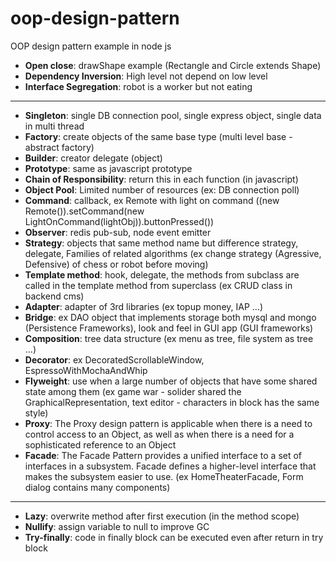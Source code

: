 # oop-design-pattern
OOP design pattern example in node js

- **Open close**: drawShape example (Rectangle and Circle extends Shape)
- **Dependency Inversion**: High level not depend on low level
- **Interface Segregation**: robot is a worker but not eating

---

- **Singleton**: single DB connection pool, single express object, single data in multi thread
- **Factory**: create objects of the same base type (multi level base - abstract factory)
- **Builder**: creator delegate (object)
- **Prototype**: same as javascript prototype
- **Chain of Responsibility**: return this in each function (in javascript)
- **Object Pool**: Limited number of resources (ex: DB connection poll)
- **Command**: callback, ex Remote with light on command ((new Remote()).setCommand(new LightOnCommand(lightObj)).buttonPressed())
- **Observer**: redis pub-sub, node event emitter
- **Strategy**: objects that same method name but difference strategy, delegate, Families of related algorithms (ex change strategy (Agressive, Defensive) of chess or robot before moving)
- **Template method**: hook, delegate, the methods from subclass are called in the template method from superclass (ex CRUD class in backend cms)
- **Adapter**: adapter of 3rd libraries (ex topup money, IAP ...)
- **Bridge**: ex DAO object that implements storage both mysql and mongo (Persistence Frameworks), look and feel in GUI app (GUI frameworks)
- **Composition**: tree data structure (ex menu as tree, file system as tree ...)
- **Decorator**: ex DecoratedScrollableWindow, EspressoWithMochaAndWhip
- **Flyweight**: use when a large number of objects that have some shared state among them (ex game war - solider shared the GraphicalRepresentation, text editor - characters in block has the same style)
- **Proxy**: The Proxy design pattern is applicable when there is a need to control access to an Object, as well as when there is a need for a sophisticated reference to an Object
- **Facade**: The Facade Pattern provides a unified interface to a set of interfaces in a subsystem. Facade defines a higher-level interface that makes the subsystem easier to use.
(ex HomeTheaterFacade, Form dialog contains many components)

---

- **Lazy**: overwrite method after first execution (in the method scope)
- **Nullify**: assign variable to null to improve GC
- **Try-finally**: code in finally block can be executed even after return in try block


